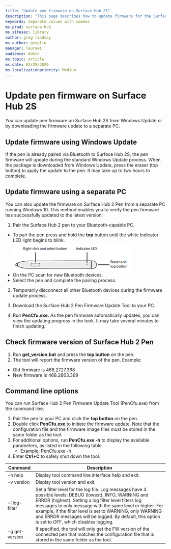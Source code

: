 ```yaml
---
title: "Update pen firmware on Surface Hub 2S"
description: "This page describes how to update firmware for the Surface Hub 2 Pen."
keywords: separate values with commas
ms.prod: surface-hub
ms.sitesec: library
author: greg-lindsay
ms.author: greglin
manager: laurawi
audience: Admin
ms.topic: article
ms.date: 02/29/2020
ms.localizationpriority: Medium
---
```


# Update pen firmware on Surface Hub 2S

You can update pen firmware on Surface Hub 2S from Windows Update or by downloading the firmware update to a separate PC. 

## Update firmware using Windows Update 

If the pen is already paired via Bluetooth to Surface Hub 2S, the pen firmware will update during the standard Windows Update process. When the package is downloaded from Windows Update, press the eraser (top button) to apply the update to the pen. It may take up to two hours to complete.


## Update firmware using a separate PC

You can also update the firmware on Surface Hub 2 Pen from a separate PC running Windows 10. This method enables you to verify the pen firmware has successfully updated to the latest version.

1. Pair the Surface Hub 2 pen to your Bluetooth-capable PC.

- To pair the pen press and hold the **top** button until the white Indicator LED light begins to blink. <br>
![Surface Hub 2 Pen](images/sh2-pen-1.png) <br>
- On the PC scan for new Bluetooth devices.
- Select the pen and complete the pairing process.

2. Temporarily disconnect all other Bluetooth devices during the firmware update process.

3. Download the Surface Hub 2 Pen Firmware Update Tool to your PC.
4. Run **PenCfu.exe.** As the pen firmware automatically updates, you can view the updating progress in the took. It may take several minutes to finish updating.

## Check firmware version of Surface Hub 2 Pen

1. Run **get_version.bat** and press the **top button** on the pen.
2. The tool will report the firmware version of the pen. Example:
- Old firmware is 468.2727.368
- New firmware is 468.2863.369

## Command line options
You can run Surface Hub 2 Pen Firmware Update Tool (PenCfu.exe) from the command line.


1. Pair the pen to your PC and click the **top button** on the pen.
2. Double click **PenCfu.exe** to initiate the firmware update. Note that the configuration file and the firmware image files must be stored in the same folder as the tool.
3. For additional options, run **PenCfu.exe -h** to display the available parameters, as listed in the following table.  
    - Example: PenCfu.exe -h
4. Enter **Ctrl+C** to safely shut down the tool.

 

| **Command**    | **Description**                                                                                                                                                                                                                                                                                                                                                                                |
| -------------- | ---------------------------------------------------------------------------------------------------------------------------------------------------------------------------------------------------------------------------------------------------------------------------------------------------------------------------------------------------------------------------------------------- |
| -h help        | Display tool command line interface help and exit.                                                                                                                                                                                                                                                                                                                                             |
| -v version     | Display tool version and exit.                                                                                                                                                                                                                                                                                                                                                                 |
| -l log-filter  | Set a filter level for the log file. Log messages have 4 possible levels: DEBUG (lowest), INFO, WARNING and ERROR (highest). Setting a log filter level filters log messages to only message with the same level or higher. For example, if the filter level is set to WARNING, only WARNING and ERROR messages will be logged. By default, this option is set to OFF, which disables logging. |
| -g get-version | If specified, the tool will only get the FW version of the connected pen that matches the configuration file that is stored in the same folder as the tool.                                                                                                                                                                                                                                    |

 
 

